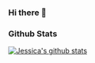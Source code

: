 ### Hi there 👋

### Github Stats

[![Jessica's github stats](https://github-readme-stats.vercel.app/api?username=jbathel&count_private=true&show_icons=true&theme=panda)](https://github.com/anuraghazra/github-readme-stats)
<!--
**jbathel/jbathel** is a ✨ _special_ ✨ repository because its `README.md` (this file) appears on your GitHub profile.

Here are some ideas to get you started:

- 🔭 I’m currently working on ...
- 🌱 I’m currently learning ...
- 👯 I’m looking to collaborate on ...
- 🤔 I’m looking for help with ...
- 💬 Ask me about ...
- 📫 How to reach me: ...
- 😄 Pronouns: ...
- ⚡ Fun fact: ...
-->
